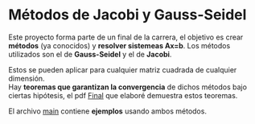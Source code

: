 # Métodos de Jacobi y Gauss-Seidel
Este proyecto forma parte de un final de la carrera, el objetivo es crear **métodos** (ya conocidos)
y **resolver sistemeas Ax=b**. Los métodos utilizados son el de **Gauss-Seidel** y el de **Jacobi**.

Estos se pueden aplicar para cualquier matriz cuadrada de cualquier dimensión.<br>
Hay **teoremas que garantizan la convergencia** de dichos métodos bajo ciertas hipótesis, el pdf [Final](https://github.com/LautaroOchotorena/Metodos-de-Jacobi-y-Gauss-Seidel/blob/main/Final.pdf) que elaboré demuestra estos teoremas.

El archivo [main](https://github.com/LautaroOchotorena/Metodos-de-Jacobi-y-Gauss-Seidel/blob/main/main.py) contiene **ejemplos** usando ambos métodos.

